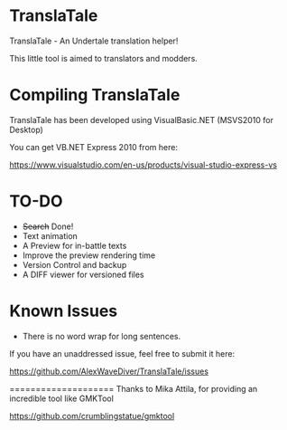 # TranslaTale
TranslaTale - An Undertale translation helper!

This little tool is aimed to translators and modders.

Compiling TranslaTale
====================
TranslaTale has been developed using VisualBasic.NET (MSVS2010 for Desktop)

You can get VB.NET Express 2010 from here:

https://www.visualstudio.com/en-us/products/visual-studio-express-vs


TO-DO
====================
* ~~Search~~ Done!
* Text animation
* A Preview for in-battle texts
* Improve the preview rendering time
* Version Control and backup
* A DIFF viewer for versioned files


Known Issues
====================
* There is no word wrap for long sentences.

If you have an unaddressed issue, feel free to submit it here:

https://github.com/AlexWaveDiver/TranslaTale/issues


====================
Thanks to Mika Attila, for providing an incredible tool like GMKTool

https://github.com/crumblingstatue/gmktool

